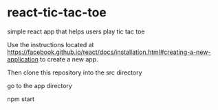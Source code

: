 # react-tic-tac-toe
simple react app that helps users play tic tac toe

Use the instructions located at https://facebook.github.io/react/docs/installation.html#creating-a-new-application to create a new app.

Then clone this repository into the src directory

go to the app directory

npm start
